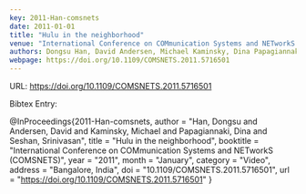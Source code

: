 ```yaml
---
key: 2011-Han-comsnets
date: 2011-01-01
title: "Hulu in the neighborhood"
venue: "International Conference on COMmunication Systems and NETworkS (COMSNETS)"
authors: Dongsu Han, David Andersen, Michael Kaminsky, Dina Papagiannaki and Srinivasan Seshan
webpage: https://doi.org/10.1109/COMSNETS.2011.5716501
---
```


URL: https://doi.org/10.1109/COMSNETS.2011.5716501

Bibtex Entry:

@InProceedings{2011-Han-comsnets,
    author = "Han, Dongsu and Andersen, David and Kaminsky, Michael and Papagiannaki, Dina and Seshan, Srinivasan",
    title = "Hulu in the neighborhood",
    booktitle = "International Conference on COMmunication Systems and NETworkS (COMSNETS)",
    year = "2011",
    month = "January",
    category = "Video",
    address = "Bangalore, India",
    doi = "10.1109/COMSNETS.2011.5716501",
    url = "https://doi.org/10.1109/COMSNETS.2011.5716501"
}

